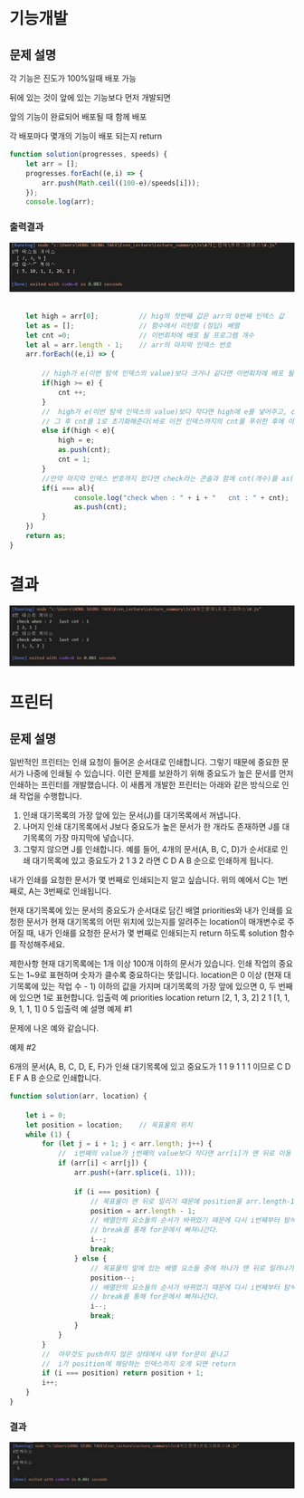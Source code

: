 # 기능개발

## 문제 설명
각 기능은 진도가 100%일때 배포 가능

뒤에 있는 것이 앞에 있는 기능보다 먼저 개발되면

앞의 기능이 완료되어 배포될 때 함께 배포

각 배포마다 몇개의 기능이 배포 되는지 return

``` js
function solution(progresses, speeds) {
    let arr = [];
    progresses.forEach((e,i) => {
        arr.push(Math.ceil((100-e)/speeds[i])); 
    });
    console.log(arr);
```
### 출력결과
![](./2022.09.27_1.JPG)

```js

    let high = arr[0];          // hig의 첫번째 값은 arr의 0번째 인덱스 값
    let as = [];                // 함수에서 리턴할 (정답) 배열
    let cnt =0;                 // 이번회차에 배포 될 프로그램 개수
    let al = arr.length - 1;    // arr의 마지막 인덱스 번호
    arr.forEach((e,i) => {
        
        // high가 e(이번 탐색 인덱스의 value)보다 크거나 같다면 이번회차에 배포 될 프로그램 개수(cnt) 를 하나 증가해준다. 
        if(high >= e) {
            cnt ++;
        }
        //  high가 e(이번 탐색 인덱스의 value)보다 작다면 high에 e를 넣어주고, cnt를 as(정답배열)에 push해준다.
        // 그 후 cnt를 1로 초기화해준다(바로 이전 인덱스까지의 cnt를 푸쉬한 후에 이번 인덱스를 카운트해야하기 때문?)
        else if(high < e){
            high = e;
            as.push(cnt);
            cnt = 1;
        }
        //만약 마지막 인덱스 번호까지 왔다면 check라는 콘솔과 함께 cnt(개수)를 as(정답배열)에 push해준다.
        if(i === al){
                console.log("check when : " + i + "   cnt : " + cnt);
                as.push(cnt);
        }
    })
    return as;
}
```
# 결과
![](./2022.09.27_2.JPG)




# 프린터

## 문제 설명
일반적인 프린터는 인쇄 요청이 들어온 순서대로 인쇄합니다. 그렇기 때문에 중요한 문서가 나중에 인쇄될 수 있습니다. 이런 문제를 보완하기 위해 중요도가 높은 문서를 먼저 인쇄하는 프린터를 개발했습니다. 이 새롭게 개발한 프린터는 아래와 같은 방식으로 인쇄 작업을 수행합니다.

1. 인쇄 대기목록의 가장 앞에 있는 문서(J)를 대기목록에서 꺼냅니다.
2. 나머지 인쇄 대기목록에서 J보다 중요도가 높은 문서가 한 개라도 존재하면 J를 대기목록의 가장 마지막에 넣습니다.
3. 그렇지 않으면 J를 인쇄합니다.
예를 들어, 4개의 문서(A, B, C, D)가 순서대로 인쇄 대기목록에 있고 중요도가 2 1 3 2 라면 C D A B 순으로 인쇄하게 됩니다.

내가 인쇄를 요청한 문서가 몇 번째로 인쇄되는지 알고 싶습니다. 위의 예에서 C는 1번째로, A는 3번째로 인쇄됩니다.

현재 대기목록에 있는 문서의 중요도가 순서대로 담긴 배열 priorities와 내가 인쇄를 요청한 문서가 현재 대기목록의 어떤 위치에 있는지를 알려주는 location이 매개변수로 주어질 때, 내가 인쇄를 요청한 문서가 몇 번째로 인쇄되는지 return 하도록 solution 함수를 작성해주세요.

제한사항
현재 대기목록에는 1개 이상 100개 이하의 문서가 있습니다.
인쇄 작업의 중요도는 1~9로 표현하며 숫자가 클수록 중요하다는 뜻입니다.
location은 0 이상 (현재 대기목록에 있는 작업 수 - 1) 이하의 값을 가지며 대기목록의 가장 앞에 있으면 0, 두 번째에 있으면 1로 표현합니다.
입출력 예
priorities	location	return
[2, 1, 3, 2]	2	1
[1, 1, 9, 1, 1, 1]	0	5
입출력 예 설명
예제 #1

문제에 나온 예와 같습니다.

예제 #2

6개의 문서(A, B, C, D, E, F)가 인쇄 대기목록에 있고 중요도가 1 1 9 1 1 1 이므로 C D E F A B 순으로 인쇄합니다.

```js
function solution(arr, location) {

    let i = 0;
    let position = location;    // 목표물의 위치
    while (1) {
        for (let j = i + 1; j < arr.length; j++) {
            //  i번째의 value가 j번째의 value보다 작다면 arr[i]가 맨 뒤로 이동 
            if (arr[i] < arr[j]) {
                arr.push(+(arr.splice(i, 1)));

                if (i === position) {
                    // 목표물이 맨 뒤로 밀리기 때문에 position을 arr.length-1로 해줌
                    position = arr.length - 1;
                    // 배열안의 요소들의 순서가 바뀌었기 때문에 다시 i번째부터 탐색하게 하기 위해 i--를 해주고 (for문 후에 i++이 되기 때문)
                    // break를 통해 for문에서 빠져나간다.
                    i--;
                    break;
                } else {
                    // 목표물의 앞에 있는 배열 요소들 중에 하나가 맨 뒤로 밀려나기 때문에 position 값에서 1을 빼준다.
                    position--;
                    // 배열안의 요소들의 순서가 바뀌었기 때문에 다시 i번째부터 탐색하게 하기 위해 i--를 해주고 (for문 후에 i++이 되기 때문)
                    // break를 통해 for문에서 빠져나간다.
                    i--;
                    break;
                }
            }
        }
        //  아무것도 push하지 않은 상태에서 내부 for문이 끝나고
        //  i가 position에 해당하는 인덱스까지 오게 되면 return
        if (i === position) return position + 1;
        i++;
    }
}
```
### 결과
![](./2022.09.27_3.JPG)


